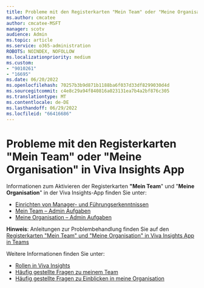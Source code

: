 ```yaml
---
title: Probleme mit den Registerkarten "Mein Team" oder "Meine Organisation" in Viva Insights App
ms.author: cmcatee
author: cmcatee-MSFT
manager: scotv
audience: Admin
ms.topic: article
ms.service: o365-administration
ROBOTS: NOINDEX, NOFOLLOW
ms.localizationpriority: medium
ms.custom:
- "9010261"
- "16695"
ms.date: 06/20/2022
ms.openlocfilehash: 70257b3b9d871b1188ba6f037d33df8299030d4d
ms.sourcegitcommit: c4e8c29a94f840816a023131ea7b4a2bf876c305
ms.translationtype: MT
ms.contentlocale: de-DE
ms.lasthandoff: 06/29/2022
ms.locfileid: "66416686"
---
```

# <a name="my-team-or-my-organization-tabs-issues-in-viva-insights-app"></a>Probleme mit den Registerkarten "Mein Team" oder "Meine Organisation" in Viva Insights App

Informationen zum Aktivieren der Registerkarten **"Mein Team**" und "**Meine Organisation**" in der Viva Insights-App finden Sie unter:

- [Einrichten von Manager- und Führungserkenntnissen](https://docs.microsoft.com/viva/insights/setup/ml-insights-setup)
- [Mein Team – Admin Aufgaben](https://docs.microsoft.com/viva/insights/use/myteam#admin-tasks)
- [Meine Organisation – Admin Aufgaben](https://docs.microsoft.com/viva/insights/use/viva-insights-my-org#admin-tasks)

**Hinweis**: Anleitungen zur Problembehandlung finden Sie auf den [Registerkarten "Mein Team" und "Meine Organisation" in Viva Insights App in Teams](https://community.vivainsights.microsoft.com/t5/Manager-insights/My-Team-and-My-Organization-tabs-within-Viva-Insights-app-in/td-p/1769)

Weitere Informationen finden Sie unter:

- [Rollen in Viva Insights](https://docs.microsoft.com/viva/insights/use/user-roles)
- [Häufig gestellte Fragen zu meinem Team](https://docs.microsoft.com/viva/insights/use/my-team-faq)
- [Häufig gestellte Fragen zu Einblicken in meine Organisation](https://docs.microsoft.com/viva/insights/use/myorg-faq)
